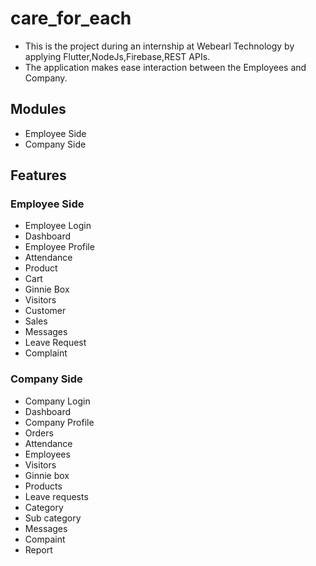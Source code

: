 # care_for_each

- This is the project during an internship at Webearl Technology by applying Flutter,NodeJs,Firebase,REST APIs.
- The application makes ease interaction between the Employees and Company.

## Modules
- Employee Side
-  Company Side

## Features
### Employee Side
  - Employee Login
  - Dashboard
  - Employee Profile
  - Attendance
  - Product
  - Cart
  - Ginnie Box
  - Visitors
  - Customer
  - Sales
  - Messages
  - Leave Request
  - Complaint
### Company Side
  - Company Login
  - Dashboard
  - Company Profile
  - Orders
  - Attendance
  - Employees
  - Visitors
  - Ginnie box
  - Products
  - Leave requests
  - Category
  - Sub category
  - Messages
  - Compaint
  - Report
